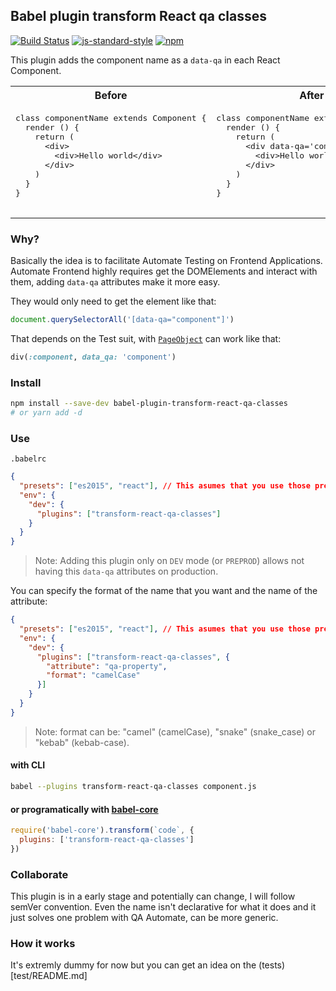 ## Babel plugin transform React qa classes
[![Build Status](https://travis-ci.org/davesnx/babel-plugin-transform-react-qa-classes.svg?branch=master)](https://travis-ci.org/davesnx/babel-plugin-transform-react-qa-classes) [![js-standard-style](https://img.shields.io/badge/code%20style-standard-brightgreen.svg)](http://standardjs.com/) [![npm](https://img.shields.io/npm/dm/localeval.svg)](https://www.npmjs.com/package/babel-plugin-transform-react-qa-classes)

This plugin adds the component name as a `data-qa` in each React Component.

<table>
  <tr>
    <th>Before</th>
    <th>After</th> 
  </tr>
  <tr>
    <td>
      <pre>
class componentName extends Component {
  render () {
    return (
      &lt;div&gt;
        &lt;div&gt;Hello world&lt;/div&gt;
      &lt;/div&gt;
    )
  }
}
      </pre>
    </td>
    <td>
      <pre>
class componentName extends Component {
  render () {
    return (
      &lt;div data-qa='component-name'&gt;
        &lt;div&gt;Hello world&lt;/div&gt;
      &lt;/div&gt;
    )
  }
}
      </pre>
    </td>
  </tr>
</table>

### Why?

Basically the idea is to facilitate Automate Testing on Frontend Applications.
Automate Frontend highly requires get the DOMElements and interact with them, adding `data-qa` attributes make it more easy.

They would only need to get the element like that:

```js
document.querySelectorAll('[data-qa="component"]')
```

That depends on the Test suit, with [`PageObject`](https://github.com/cheezy/page-object) can work like that:

```ruby
div(:component, data_qa: 'component')
```

### Install
```bash
npm install --save-dev babel-plugin-transform-react-qa-classes
# or yarn add -d
```

### Use
`.babelrc`
```json
{
  "presets": ["es2015", "react"], // This asumes that you use those presets
  "env": {
    "dev": {
      "plugins": ["transform-react-qa-classes"]
    }
  }
}
```

> Note: Adding this plugin only on `DEV` mode (or `PREPROD`) allows not having this `data-qa` attributes on production.

You can specify the format of the name that you want and the name of the attribute:

```json
{
  "presets": ["es2015", "react"], // This asumes that you use those presets
  "env": {
    "dev": {
      "plugins": ["transform-react-qa-classes", {
        "attribute": "qa-property",
        "format": "camelCase"
      }]
    }
  }
}
```

> Note: format can be: "camel" (camelCase), "snake" (snake_case) or "kebab" (kebab-case).

#### with CLI

```bash
babel --plugins transform-react-qa-classes component.js
```

#### or programatically with [babel-core](https://www.npmjs.com/package/babel-core)

```js
require('babel-core').transform(`code`, {
  plugins: ['transform-react-qa-classes']
})
```

### Collaborate

This plugin is in a early stage and potentially can change, I will follow semVer convention.
Even the name isn't declarative for what it does and it just solves one problem with QA Automate, can be more generic.

### How it works

It's extremly dummy for now but you can get an idea on the (tests)[test/README.md]
